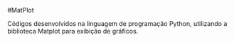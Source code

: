 #MatPlot

Códigos desenvolvidos na linguagem de programação Python, utilizando a biblioteca Matplot para exibição de gráficos.

